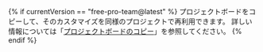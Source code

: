 {% if currentVersion == "free-pro-team@latest" %}
プロジェクトボードをコピーして、そのカスタマイズを同様のプロジェクトで再利用できます。 詳しい情報については「[プロジェクトボードのコピー](/articles/copying-a-project-board)」を参照してください。
{% endif %}

